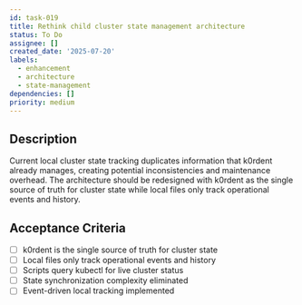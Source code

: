 ```yaml
---
id: task-019
title: Rethink child cluster state management architecture
status: To Do
assignee: []
created_date: '2025-07-20'
labels:
  - enhancement
  - architecture
  - state-management
dependencies: []
priority: medium
---
```


## Description

Current local cluster state tracking duplicates information that k0rdent already manages, creating potential inconsistencies and maintenance overhead. The architecture should be redesigned with k0rdent as the single source of truth for cluster state while local files only track operational events and history.

## Acceptance Criteria

- [ ] k0rdent is the single source of truth for cluster state
- [ ] Local files only track operational events and history
- [ ] Scripts query kubectl for live cluster status
- [ ] State synchronization complexity eliminated
- [ ] Event-driven local tracking implemented
